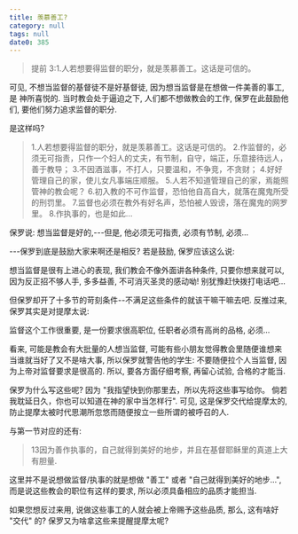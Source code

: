 ```yaml
---
title: 羡慕善工?
category: null
tags: null
date0: 385
---
```


> 提前 3:1.人若想要得监督的职分，就是羡慕善工。这话是可信的。

可见, 不想当监督的基督徒不是好基督徒, 因为想当监督是在想做一件美善的事工, 是 神所喜悦的. 当时教会处于逼迫之下, 人们都不想做教会的工作, 保罗在此鼓励他们, 要他们努力追求监督的职分.

是这样吗?

>1.人若想要得监督的职分，就是羡慕善工。这话是可信的。
2.作监督的，必须无可指责，只作一个妇人的丈夫，有节制，自守，端正，乐意接待远人，善于教导；
3.不因酒滋事，不打人，只要温和，不争竞，不贪财；
4.好好管理自己的家，使儿女凡事端庄顺服。
5.人若不知道管理自己的家，焉能照管神的教会呢？
6.初入教的不可作监督，恐怕他自高自大，就落在魔鬼所受的刑罚里。
7.监督也必须在教外有好名声，恐怕被人毁谤，落在魔鬼的网罗里。
8.作执事的，也是如此...

保罗说: 想当监督是好的,---但是, 他必须无可指责, 必须有节制, 必须...

---保罗到底是鼓励大家来啊还是相反? 若是鼓励, 保罗应该这么说:

想当监督是很有上进心的表现, 我们教会不像外面讲各种条件, 只要你想来就可以, 因为反正招不够人手, 多多益善, 不可消灭圣灵的感动呦! 别犹豫赶快拨打电话吧...

但保罗却开了十多节的苛刻条件--不满足这些条件的就该干嘛干嘛去吧. 反推过来, 保罗其实是对提摩太说:

监督这个工作很重要, 是一份要求很高职位, 任职者必须有高尚的品格, 必须...

看来, 可能是教会有大批量的人想当监督, 可能有些小朋友觉得教会里随便谁想来当谁就当好了又不是啥大事, 所以保罗就警告他的学生: 不要随便拉个人当监督, 因为上帝对监督要求是很高的. 所以, 要各方面仔细考察, 再留心试验,  合格的才能当.

保罗为什么写这些呢? 因为 "我指望快到你那里去，所以先将这些事写给你。 倘若我耽延日久，你也可以知道在神的家中当怎样行". 可见, 这是保罗交代给提摩太的, 防止提摩太被时代思潮所忽悠而随便按立一些所谓的被呼召的人.

与第一节对应的还有:

> 13因为善作执事的，自己就得到美好的地步，并且在基督耶稣里的真道上大有胆量.

这里并不是说想做监督/执事的就是想做 "善工" 或者 "自己就得到美好的地步...", 而是说这些教会的职位有这样的要求, 所以必须具备相应的品质才能担当.

如果您想反过来用, 说做这些事工的人就会被上帝赐予这些品质, 那么, 这有啥好 "交代" 的? 保罗又为啥拿这些来提醒提摩太呢?
